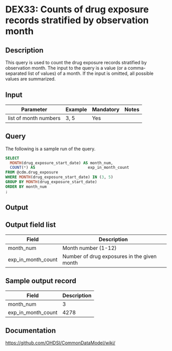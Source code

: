 <!---
Group:drug exposure
Name:DEX33 Counts of drug exposure records stratified by observation month
Author:Patrick Ryan
CDM Version: 5.3
-->

# DEX33: Counts of drug exposure records stratified by observation month

## Description
This query is used to count the drug exposure records stratified by observation month. The input to the query is a value (or a comma-separated list of values) of a month. If the input is omitted, all possible values are summarized.

## Input

|  Parameter |  Example |  Mandatory |  Notes |
| --- | --- | --- | --- |
| list of month numbers | 3, 5 |  Yes |  

## Query
The following is a sample run of the query.

```sql
SELECT
  MONTH(drug_exposure_start_date) AS month_num,
  COUNT(*) AS                       exp_in_month_count
FROM @cdm.drug_exposure
WHERE MONTH(drug_exposure_start_date) IN (3, 5)
GROUP BY MONTH(drug_exposure_start_date)
ORDER BY month_num
;
```

## Output

## Output field list

|  Field |  Description |
| --- | --- |
| month_num | Month number (1-12) |
| exp_in_month_count | Number of drug exposures in the given month  |


## Sample output record

|  Field |  Description |
| --- | --- |
| month_num | 3 |
| exp_in_month_count | 4278  |

## Documentation
https://github.com/OHDSI/CommonDataModel/wiki/
